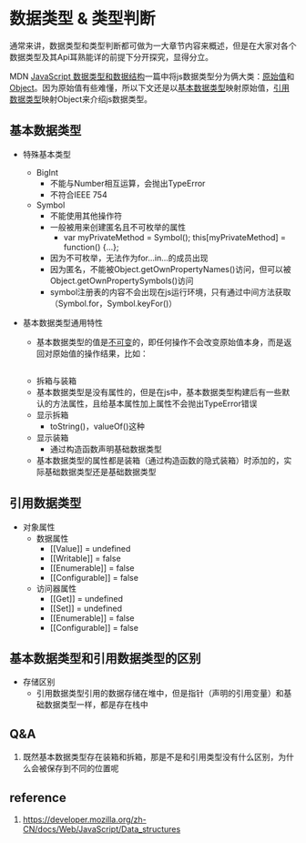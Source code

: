 # 数据类型 & 类型判断
通常来讲，数据类型和类型判断都可做为一大章节内容来概述，但是在大家对各个数据类型及其Api耳熟能详的前提下分开探究，显得分立。

MDN [JavaScript 数据类型和数据结构](https://developer.mozilla.org/zh-CN/docs/Web/JavaScript/Data_structures)一篇中将js数据类型分为俩大类：[原始值](https://developer.mozilla.org/zh-CN/docs/Web/JavaScript/Data_structures#%E5%8E%9F%E5%A7%8B%E5%80%BC)和[Object](https://developer.mozilla.org/zh-CN/docs/Web/JavaScript/Data_structures#object)。因为原始值有些难懂，所以下文还是以[基本数据类型](#基本数据类型)映射原始值，[引用数据类型](#引用数据类型)映射Object来介绍js数据类型。
## 基本数据类型

- 特殊基本类型
  - BigInt
    - 不能与Number相互运算，会抛出TypeError
    - 不符合IEEE 754
  - Symbol
    - 不能使用其他操作符
    - 一般被用来创建匿名且不可枚举的属性
      - var  myPrivateMethod  = Symbol(); this[myPrivateMethod] = function() {...};
  	- 因为不可枚举，无法作为for...in...的成员出现
  	- 因为匿名，不能被Object.getOwnPropertyNames()访问，但可以被Object.getOwnPropertySymbols()访问
    - symbol注册表的内容不会出现在js运行环境，只有通过中间方法获取（Symbol.for，Symbol.keyFor()）

- 基本数据类型通用特性
  - 基本数据类型的值是[不可变](https://developer.mozilla.org/zh-CN/docs/Glossary/Immutable)的，即任何操作不会改变原始值本身，而是返回对原始值的操作结果，比如：
    ```js

    ```
  - 拆箱与装箱
   - 基本数据类型是没有属性的，但是在js中，基本数据类型构建后有一些默认的方法属性，且给基本属性加上属性不会抛出TypeError错误
   - 显示拆箱
     - toString()，valueOf()这种
   - 显示装箱
     - 通过构造函数声明基础数据类型
   - 基本数据类型的属性都是装箱（通过构造函数的隐式装箱）时添加的，实际基础数据类型还是基础数据类型

## 引用数据类型
- 对象属性
  - 数据属性
    - [[Value]] = undefined
    - [[Writable]] = false
    - [[Enumerable]] = false
    - [[Configurable]] = false
  - 访问器属性
    - [[Get]] = undefined
    - [[Set]] = undefined
    - [[Enumerable]] = false
    - [[Configurable]] = false

## 基本数据类型和引用数据类型的区别
- 存储区别
  - 引用数据类型引用的数据存储在堆中，但是指针（声明的引用变量）和基础数据类型一样，都是存在栈中

## Q&A
1. 既然基本数据类型存在装箱和拆箱，那是不是和引用类型没有什么区别，为什么会被保存到不同的位置呢

## reference
1. https://developer.mozilla.org/zh-CN/docs/Web/JavaScript/Data_structures